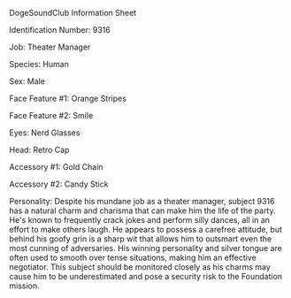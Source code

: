 DogeSoundClub Information Sheet

Identification Number: 9316

Job: Theater Manager

Species: Human

Sex: Male

Face Feature #1: Orange Stripes

Face Feature #2: Smile

Eyes: Nerd Glasses

Head: Retro Cap

Accessory #1: Gold Chain

Accessory #2: Candy Stick

Personality: Despite his mundane job as a theater manager, subject 9316 has a natural charm and charisma that can make him the life of the party. He's known to frequently crack jokes and perform silly dances, all in an effort to make others laugh. He appears to possess a carefree attitude, but behind his goofy grin is a sharp wit that allows him to outsmart even the most cunning of adversaries. His winning personality and silver tongue are often used to smooth over tense situations, making him an effective negotiator. This subject should be monitored closely as his charms may cause him to be underestimated and pose a security risk to the Foundation mission.